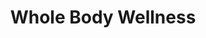 ---
layout: project
slug: whole-body-wellness
title: Whole Body Wellness
description: 
featured-image: /images/samkalpa-portfolio1.jpg
gallery: 
  - image: /images/samkalpa-portfolio1.jpg
    alt-text: a short description
  - image: images/samkalpa-portfolio2.jpg
    alt-text: a short description
  - image: images/samkalpa-portfolio3.jpg
    alt-text: a short description
---